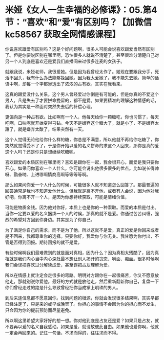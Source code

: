 # 米娅《女人一生幸福的必修课》：05.第4节：“喜欢“和“爱”有区别吗？【加微信 kc58567 获取全网情感课程】

你说喜欢跟爱有区别吗？这是个好问题啊，很多人可能会说喜欢跟爱当然有区别了。但是你要说区别在哪里啊，恐怕很多人就说不清楚了，甚至很难分清楚自己对另一个人到底是喜欢还是爱我们直播间来过很多连麦的女孩子。

就跟我说，米娅老师，我很爱她。但是因为我曾经太作了。她现在要跟我分手，死活不回头，我有什么办法能够挽回她。因为我太爱她了，我不能失去她。简单的话语中啊，却每一个字都渗透出了浓浓的占有欲。其实在我看来。

这真的跟爱没什么关系。这个男人曾经爱过你倒是有可能的，但是你真的不爱这个男人，凡是失去了才要拼命挽留的，都不是爱。如果要精准的理解这种情感的话，我认为其实是一种面对突然失去后的补偿心理。

更偏向是一种占有欲。比如啊有一个人，他每天给你一颗糖吃，你也习惯了，每天吃啊，口味呢就开始变得刁钻。今天不是嫌弃这个糖大了，就是小了，不是嫌弃太甜了，就是嫌弃太酸了，结果突然有一天。

这个人觉得无论他给你什么样的糖，你总是不满意，所以他就不再给你吃糖了，你突然就觉得受不了了，于是你开始以爱的名义拼命的求这个人回来，那你是真的爱这个人吗？还是你只是想继续吃糖呢。

喜欢跟爱的本质区别在哪里呢？喜欢是跟你在一起，我会很开心，而爱是我只要你开心。如果问你喜欢一个人什么，你可能会说出他很多很多的优点。比如说长得帅呀、勤奋呐、上进哪啊情商高啊等等等等啊。

那么如果问你爱一个人什么的时候，可能很多人就不知道怎么回答了。那最普遍的回答通常是我也不知道爱他什么，但我就是离不开他，或者有人会说，因为他对我好吧。你离不开一个人，是因为你想持续获取，可能是情绪价值。

可能是物质金钱。因为他对你好，本质上也是你的一种索取。而爱的本质是付出。当你一定要以爱的名义捆绑一个人的时候，那真的就不是爱。你通过苦苦纠缠，强烈的希望对方回到你身边。其实是为了你自己。

为了满足你自己的需求，而不是为了他，所以这就不是爱，真正的爱是你回来或者是不回来，我都尊重你的选择。只要你好，我爱你与你无关。我甘愿为你付出，不管是否得到回报。期待回报的就不是爱。

有些时候啊我们最难做到的就是面对真相，因为什么？因为真相太残酷了，因为真相就是我们内心当中内心深处最不想让别人揭开的贪恋、嗔面、痴面。很多时候啊我们会误把喜欢过分解读成爱，甚至误把占友理解为爱。

所以在情感上就注定会走很多的弯路。明明对方跟你在一起很痛苦，你又不愿意放他走，那就别说你爱他。最好的方式就是放他走，然后重新翻新你自己，复盘一下你们曾经走过的路是什么导致曾经把你当成掌上明珠的男人。

到后来连信息都不愿意回你。找到问题的根源，你就会发现很多结果啊，其实早都已经注定了，只是来的或早或晚罢了。你担心的事情不会因为你的担心而不发生，只会因为你的提前预防而尽量避免。

所以啊这里希望大家好好的想一想。你对他到底是占友还是爱？如果只是占友，就不要再以爱的名义自我感动。如果是爱，就请放彼此自由。如果他也爱你啊，他就一定会再回来的。记住一句话，不求而得的，往往求而不得。

